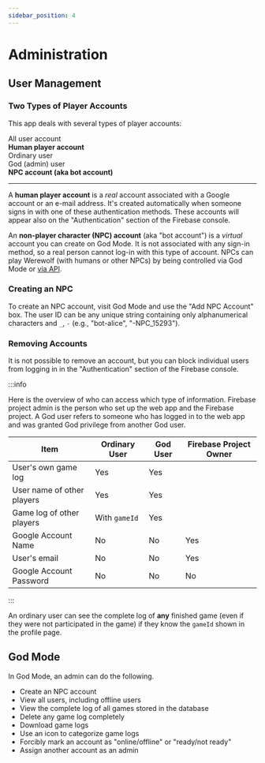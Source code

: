 ```yaml
---
sidebar_position: 4
---
```


# Administration

## User Management

### Two Types of Player Accounts

This app deals with several types of player accounts:

<div className="frame-box">
All user account
<div className="frame-box">
<strong>Human player account</strong>
<div className="frame-box">
Ordinary user
</div>
<div className="frame-box">
God (admin) user
</div>
</div>
<div className="frame-box">
<strong>NPC account (aka bot account)</strong>
</div>
</div>

---

A **human player account** is a _real_ account associated with a Google account or an e-mail address. It's created automatically when someone signs in with one of these authentication methods. These accounts will appear also on the "Authentication" section of the Firebase console.

An **non-player character (NPC) account** (aka "bot account") is a _virtual_ account you can create on God Mode. It is not associated with any sign-in method, so a real person cannot log-in with this type of account. NPCs can play Werewolf (with humans or other NPCs) by being controlled via God Mode or [via API](./bot).

### Creating an NPC

To create an NPC account, visit God Mode and use the "Add NPC Account" box. The user ID can be any unique string containing only alphanumerical characters and `_`, `-` (e.g., "bot-alice", "-NPC_15293").

### Removing Accounts

It is not possible to remove an account, but you can block individual users from logging in in the "Authentication" section of the Firebase console.

:::info

Here is the overview of who can access which type of information. Firebase project admin is the person who set up the web app and the Firebase project. A God user refers to someone who has logged in to the web app and was granted God privilege from another God user.

| Item                       | Ordinary User | God User | Firebase Project Owner |
| -------------------------- | ------------- | -------- | ---------------------- |
| User's own game log        | Yes           | Yes      |
| User name of other players | Yes           | Yes      |
| Game log of other players  | With `gameId` | Yes      |
| Google Account Name        | No            | No       | Yes                    |
| User's email               | No            | No       | Yes                    |
| Google Account Password    | No            | No       | No                     |

:::

An ordinary user can see the complete log of **any** finished game (even if they were not participated in the game) if they know the `gameId` shown in the profile page.

## God Mode

In God Mode, an admin can do the following.

- Create an NPC account
- View all users, including offline users
- View the complete log of all games stored in the database
- Delete any game log completely
- Download game logs
- Use an icon to categorize game logs
- Forcibly mark an account as "online/offline" or "ready/not ready"
- Assign another account as an admin
